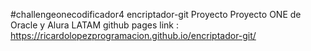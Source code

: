 #challengeonecodificador4  encriptador-git 
Proyecto Proyecto ONE de Oracle y Alura LATAM
github pages link : https://ricardolopezprogramacion.github.io/encriptador-git/

